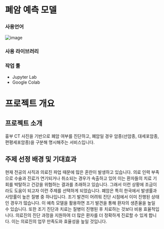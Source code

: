 # 폐암 예측 모델

### 사용언어
![image](https://github.com/pladata-encore/DE30-2nd-3/assets/127280706/cc22352a-34fc-4c21-b84f-7ff13d558a6b)

### 사용 라이브러리

### 작업 툴
- Jupyter Lab
- Google Colab

# 프로젝트 개요
## 프로젝트 소개
흉부 CT 사진을 기반으로 폐암 여부를 진단하고, 폐암일 경우 암종(선암종, 대세포암종, 편평세포암종)을 구분해 명시해주는 서비스입니다. 
## 주제 선정 배경 및 기대효과
현재 전공의 사직과 의료진 파업 때문에 많은 혼란이 발생하고 있습니다. 
의료 인력 부족으로 수술과 진료가 연기되거나 취소되는 경우가 속출하고 있어 이는 환자들의 치료 기회를 박탈하고 건강을 위협하는 결과를 초래하고 있습니다. 그래서 이런 상황에 조금이라도 도움이 되고자 이런 주제를 선택하게 되었습니다.
폐암은 특히 한국에서 발생률과 사망률이 높은 질병 중 하나입니다. 조기 발견이 어려워 진단 시점에서 이미 진행된 상태인 경우가 많습니다.  이 예측 모델을 활용하면 조기 발견을 통해 환자의 생존율을 높일 수 있습니다. 또한 조기 진단과 치료는 질병이 진행된 후 치료하는 것보다 비용 효율적입니다. 의료진의 진단 과정을 지원하여 더 많은 환자를 더 정확하게 진료할 수 있게 합니다. 이는 의료진의 업무 만족도와 효율성을 높일 것입니다.
